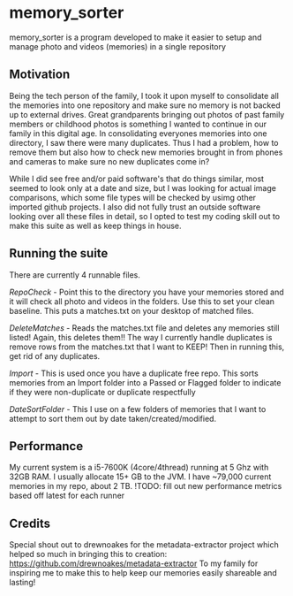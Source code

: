 # memory_sorter
memory_sorter is a program developed to make it easier to setup and manage photo and videos (memories) in a single repository
## Motivation
Being the tech person of the family, I took it upon myself to consolidate all the memories into one repository and make sure no memory is not backed up to external drives. Great grandparents bringing out photos of past family members or childhood photos is something I wanted to continue in our family in this digital age. In consolidating everyones memories into one directory, I saw there were many duplicates. Thus I had a problem, how to remove them but also how to check new memories brought in from phones and cameras to make sure no new duplicates come in?

While I did see free and/or paid software's that do things similar, most seemed to look only at a date and size, but I was looking for actual image comparisons, which some file types will be checked by usimg other imported github projects. I also did not fully trust an outside software looking over all these files in detail, so I opted to test my coding skill out to make this suite as well as keep things in house.

## Running the suite
There are currently 4 runnable files.

*RepoCheck* - Point this to the directory you have your memories stored and it will check all photo and videos in the folders. Use this to set your clean baseline. This puts a matches.txt on your desktop of matched files.

*DeleteMatches* - Reads the matches.txt file and deletes any memories still listed! Again, this deletes them!! The way I currently handle duplicates is remove rows from the matches.txt that I want to KEEP! Then in running this, get rid of any duplicates.

*Import* - This is used once you have a duplicate free repo. This sorts memories from an Import folder into a Passed or Flagged folder to indicate if they were non-duplicate or duplicate respectfully

*DateSortFolder* - This I use on a few folders of memories that I want to attempt to sort them out by date taken/created/modified.

## Performance
My current system is a i5-7600K (4core/4thread) running at 5 Ghz with 32GB RAM. I usually allocate 15+ GB to the JVM.
I have ~79,000 current memories in my repo, about 2 TB.
!TODO: fill out new performance metrics based off latest for each runner

## Credits
Special shout out to drewnoakes for the metadata-extractor project which helped so much in bringing this to creation: https://github.com/drewnoakes/metadata-extractor
To my family for inspiring me to make this to help keep our memories easily shareable and lasting!
